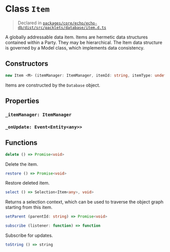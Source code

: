 # Class `Item`
> Declared in [`packages/core/echo/echo-db/dist/src/packlets/database/item.d.ts`]()

A globally addressable data item.
Items are hermetic data structures contained within a Party. They may be hierarchical.
The Item data structure is governed by a Model class, which implements data consistency.

## Constructors
```ts
new Item <M> (itemManager: ItemManager, itemId: string, itemType: undefined | string, stateManager: StateManager<NonNullable<M>>, _writeStream: FeedWriter<EchoEnvelope>, parent: "null" | Item<any>) => Item<M>
```
Items are constructed by the  `Database`  object.

## Properties
### `_itemManager: ItemManager`
### `_onUpdate: Event<Entity<any>>`

## Functions
```ts
delete () => Promise<void>
```
Delete the item.
```ts
restore () => Promise<void>
```
Restore deleted item.
```ts
select () => Selection<Item<any>, void>
```
Returns a selection context, which can be used to traverse the object graph starting from this item.
```ts
setParent (parentId: string) => Promise<void>
```
```ts
subscribe (listener: function) => function
```
Subscribe for updates.
```ts
toString () => string
```